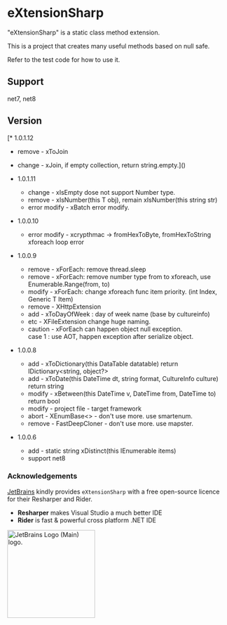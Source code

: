 # eXtensionSharp

"eXtensionSharp" is a static class method extension.

This is a project that creates many useful methods based on null safe.

Refer to the test code for how to use it.

## Support
net7, net8

## Version
[* 1.0.1.12
  * remove - xToJoin
  * change - xJoin, if empty collection, return string.empty.]()

* 1.0.1.11
  * change - xIsEmpty dose not support Number type.
  * remove - xIsNumber<T>(this T obj), remain xIsNumber(this string str)
  * error modify - xBatch error modify.

* 1.0.0.10
  * error modify - xcrypthmac -> fromHexToByte, fromHexToString xforeach loop error
  
* 1.0.0.9
  * remove - xForEach: remove thread.sleep
  * remove - xForEach: remove number type from to xforeach, use Enumerable.Range(from, to)  
  * modify - xForEach: change xforeach func item priority. (int Index, Generic T Item)
  * remove - XHttpExtension
  * add - xToDayOfWeek : day of week name (base by cultureinfo)
  * etc - XFileExtension change huge naming.
  * caution - xForEach can happen object null exception.  
    case 1 : use AOT, happen exception after serialize object.  

* 1.0.0.8
  * add - xToDictionary(this DataTable datatable) return IDictionary<string, object?>
  * add - xToDate(this DateTime dt, string format, CultureInfo culture) return string
  * modify - xBetween(this DateTime v, DateTime from, DateTime to) return bool
  * modify - project file - target framework
  * abort - XEnumBase<> - don't use more. use smartenum.
  * remove - FastDeepCloner - don't use more. use mapster.

* 1.0.0.6
  * add - static string xDistinct(this IEnumerable<string> items)
  * support net8

### Acknowledgements

[JetBrains](https://www.jetbrains.com/?from=eXtensionSharp) kindly provides `eXtensionSharp` with a free open-source
licence for their Resharper and Rider.

- **Resharper** makes Visual Studio a much better IDE
- **Rider** is fast & powerful cross platform .NET IDE

<img src="https://resources.jetbrains.com/storage/products/company/brand/logos/jb_beam.png" alt="JetBrains Logo (Main) logo." style="width:200px;height:200px;">
